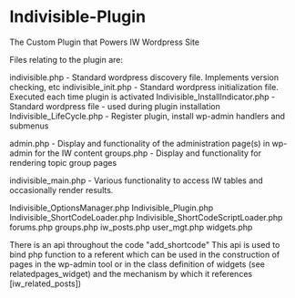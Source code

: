 # Indivisible-Plugin
The Custom Plugin that Powers IW Wordpress Site

Files relating to the plugin are:

indivisible.php - Standard wordpress discovery file.  Implements version checking, etc
indivisible_init.php - Standard wordpress initialization file.  Executed each time plugin is activated
Indivisible_InstallIndicator.php - Standard wordpress file - used during plugin installation
Indivisible_LifeCycle.php - Register plugin, install wp-admin handlers and submenus

admin.php - Display and functionality of the administration page(s) in wp-admin for the IW content
groups.php - Display and functionality for rendering topic group pages

indivisible_main.php - Various functionality to access IW tables and occasionally render results.



Indivisible_OptionsManager.php
Indivisible_Plugin.php
Indivisible_ShortCodeLoader.php
Indivisible_ShortCodeScriptLoader.php
forums.php
groups.php
iw_posts.php
user_mgt.php
widgets.php


There is an api throughout the code "add_shortcode"
This api is used to bind php function to a referent which can be used in the construction
of pages in the wp-admin tool or in the class definition of widgets (see relatedpages_widget)
and the mechanism by which it references [iw_related_posts])
